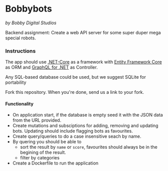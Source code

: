 
# Bobbybots
*by Bobby Digital Studios*

Backend assignment: Create a web API server for some super duper mega special robots.

### Instructions

The app should use [.NET-Core](https://docs.microsoft.com/en-us/dotnet/core/) as a framework with [Entity Framework Core](https://docs.microsoft.com/en-us/ef/core/) as ORM and [GraphQL for .NET](https://github.com/graphql-dotnet/graphql-dotnet) as Controller.

Any SQL-based database could be used, but we suggest SQLite for portability

Fork this repository. When you're done, send us a link to your fork.

#### Functionality
* On application start, if the database is empty seed it with the JSON data from the URL provided.
* Create mutations and subsciptions for adding, removing and updating bots. Updating should include flagging bots as favourites.
* Create query/queries to do a case insensitive seach by name.
* By quering you should be able to 
  * sort the result by `name` or `score`, favourites should always be in the begining of the result.
  * filter by categories
* Create a Dockerfile to run the application
